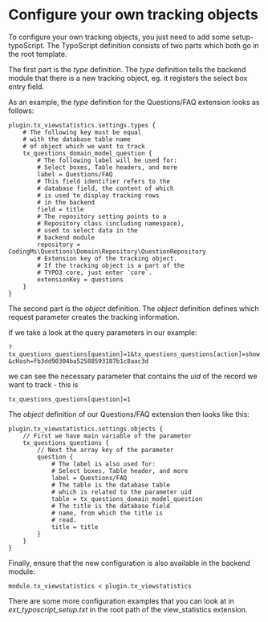 # Configure your own tracking objects

To configure your own tracking objects, you just need to add some setup-typoScript.
The TypoScript definition consists of two parts which both go in the root template.

The first part is the *type* definition. The *type* definition tells the backend module that there is a new tracking
object, eg. it registers the select box entry field.

As an example, the *type* definition for the Questions/FAQ extension looks as follows:

```typo3_typoscript
plugin.tx_viewstatistics.settings.types {
	# The following key must be equal
	# with the database table name
	# of object which we want to track
	tx_questions_domain_model_question {
		# The following label will be used for:
		# Select boxes, Table headers, and more
		label = Questions/FAQ
		# This field identifier refers to the
		# database field, the content of which
		# is used to display tracking rows
		# in the backend
		field = title
		# The repository setting points to a
		# Repository class (including namespace),
		# used to select data in the
		# backend module
		repository = CodingMs\Questions\Domain\Repository\QuestionRepository
		# Extension key of the tracking object.
		# If the tracking object is a part of the
		# TYPO3 core, just enter `core`.
		extensionKey = questions
	}
}
```

The second part is the *object* definition. The *object* definition defines which request parameter creates the
tracking information.

If we take a look at the query parameters in our example:

`?tx_questions_questions[question]=1&tx_questions_questions[action]=show&cHash=fb3dd90304ba52588593187b1c8aac3d`

we can see the necessary parameter that contains the *uid* of the record we want to track - this is

`tx_questions_questions[question]=1`

The *object* definition of our Questions/FAQ extension then looks like this:

```typo3_typoscript
plugin.tx_viewstatistics.settings.objects {
	// First we have main variable of the parameter
	tx_questions_questions {
		// Next the array key of the parameter
		question {
			# The label is also used for:
			# Select boxes, Table header, and more
			label = Questions/FAQ
			# The table is the database table
			# which is related to the parameter uid
			table = tx_questions_domain_model_question
			# The title is the database field
			# name, from which the title is
			# read.
			title = title
		}
	}
}
```

Finally, ensure that the new configuration is also available in the backend module:

```typo3_typoscript
module.tx_viewstatistics < plugin.tx_viewstatistics
```

There are some more configuration examples that you can look at in *ext_typoscript_setup.txt*
in the root path of the view_statistics extension.
